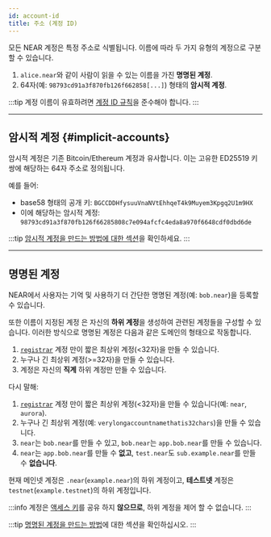 ```yaml
---
id: account-id
title: 주소 (계정 ID)
---
```


모든 NEAR 계정은 특정 주소로 식별됩니다. 이름에 따라 두 가지 유형의 계정으로 구분할 수 있습니다.

1. `alice.near`와 같이 사람이 읽을 수 있는 이름을 가진 **명명된 계정**.
2. 64자(예: `98793cd91a3f870fb126f662858[...]`) 형태의 **암시적 계정**.

:::tip
계정 이름이 유효하려면 [계정 ID 규칙](https://nomicon.io/DataStructures/Account#account-id-rules)을 준수해야 합니다.
:::

---

## 암시적 계정 {#implicit-accounts}
암시적 계정은 기존 Bitcoin/Ethereum 계정과 유사합니다. 이는 고유한 ED25519 키 쌍에 해당하는 64자 주소로 정의됩니다.

예를 들어:
- base58 형태의 공개 키: `BGCCDDHfysuuVnaNVtEhhqeT4k9Muyem3Kpgq2U1m9HX`
- 이에 해당하는 암시적 계정:  `98793cd91a3f870fb126f66285808c7e094afcfc4eda8a970f6648cdf0dbd6de`

:::tip
[암시적 계정을 만드는 방법에 대한 섹션](creating-accounts.md#local-implicit-account)을 확인하세요.
:::

---


## 명명된 계정
NEAR에서 사용자는 기억 및 사용하기 더 간단한 명명된 계정(예: `bob.near`)을 등록할 수 있습니다.

또한 이름이 지정된 계정 은 자신의 **하위 계정**을 생성하여 관련된 계정들을 구성할 수 있습니다. 이러한 방식으로 명명된 계정은 다음과 같은 도메인의 형태으로 작동합니다.


1. [`registrar`](https://explorer.near.org/accounts/registrar) 계정 만이 짧은 최상위 계정(<32자)을 만들 수 있습니다.
2. 누구나 긴 최상위 계정(>=32자)을 만들 수 있습니다.
3. 계정은 자신의 **직계** 하위 계정만 만들 수 있습니다.

다시 말해:
1. [`registrar`](https://explorer.near.org/accounts/registrar) 계정 만이 짧은 최상위 계정(<32자)을 만들 수 있습니다(예: `near`, `aurora`).
2. 누구나 긴 최상위 계정(예: `verylongaccountnamethatis32chars`)을 만들 수 있습니다.
3. `near`는 `bob.near`를 만들 수 있고, `bob.near`는 `app.bob.near`를 만들 수 있습니다.
4. `near`는 `app.bob.near`를 만들 수 **없고**, `test.near`도 `sub.example.near`를 만들 수 **없습니다**.

현재 메인넷 계정은 `.near`(`example.near`)의 하위 계정이고, **테스트넷** 계정은 `testnet`(`example.testnet`)의 하위 계정입니다.

:::info
계정은 [액세스 키](access-keys.md)를 공유 하지 **않으므로**, 하위 계정을 제어 할 수 없습니다.
:::

:::tip
[명명된 계정을 만드는 방법](creating-accounts.md#local-named-account)에 대한 섹션을 확인하십시오.
:::
